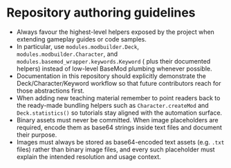 # Repository authoring guidelines
- Always favour the highest-level helpers exposed by the project when extending gameplay guides or code samples.
- In particular, use `modules.modbuilder.Deck`, `modules.modbuilder.Character`, and `modules.basemod_wrapper.keywords.Keyword` (
plus their documented helpers) instead of low-level BaseMod plumbing whenever possible.
- Documentation in this repository should explicitly demonstrate the Deck/Character/Keyword workflow so that future contributors
 reach for those abstractions first.
- When adding new teaching material remember to point readers back to the ready-made bundling helpers such as `Character.createMod` and `Deck.statistics()` so tutorials stay aligned with the automation surface.
- Binary assets must never be committed. When image placeholders are required, encode them as base64 strings inside text files and document their purpose.
- Images must always be stored as base64-encoded text assets (e.g. `.txt` files) rather than binary image files, and every such placeholder must explain the intended resolution and usage context.
